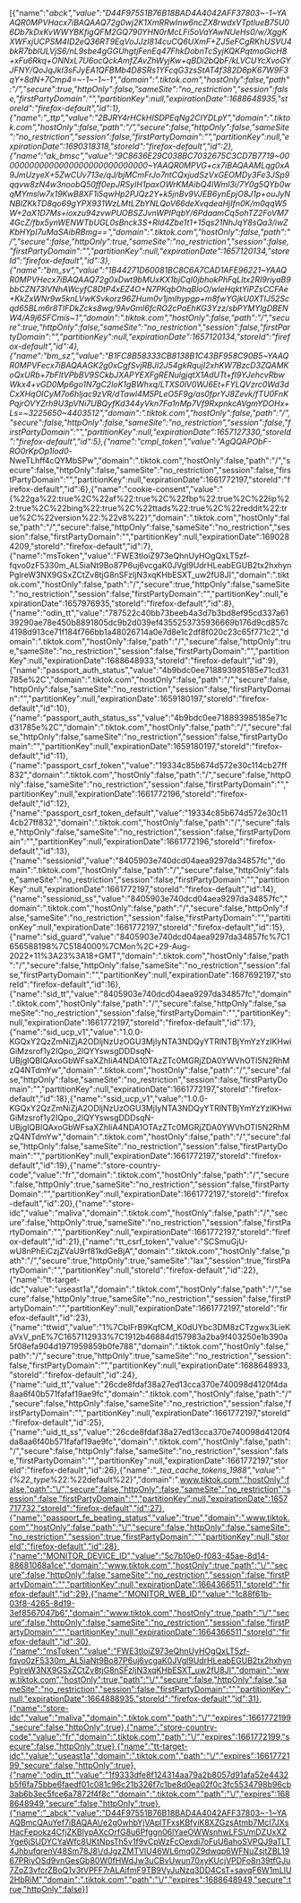 [{"name":"_abck","value":"D44F97551B76B18BAD4A4042AFF37803~-1~YAAQR0MPVHacx7iBAQAAQ72g0wj2K1XmRRwInw6ncZX8rwdxVTptlueB75U06Db7kDxKvWWYBKfigQFM2GQ790YHN0rMcLFi5oVaYAwNUeHs0\/w\/XggKXWFxjUCPSM4ID2eQ36RT9EqVoJJzl814cuCQ6UXmF+ZJ5eFCgRKhUSVU4bkR7bbIULVjS6\/nL9sbe4gGGUhgtjFenEq47FhkDobnTcSyjKQKPqtmoGicH8+xFu6Rkq+ONNxL7U6ocQckAmfZAvZhWyjKw+qBDi2bQbF\/kLVCUYcXvoGYJFNY\/QoJqJkI3sFJyEA1QFBMb4D8SRs1YFcqG3zsStAT4f382D6pK67W9F3qY+8dN+7Cmp4=~-1~-1~-1","domain":".tiktok.com","hostOnly":false,"path":"\/","secure":true,"httpOnly":false,"sameSite":"no_restriction","session":false,"firstPartyDomain":"","partitionKey":null,"expirationDate":1688648935,"storeId":"firefox-default","id":1},{"name":"_ttp","value":"2BJRY4rHCkHISDPEqNg2CIYDLpY","domain":".tiktok.com","hostOnly":false,"path":"\/","secure":false,"httpOnly":false,"sameSite":"no_restriction","session":false,"firstPartyDomain":"","partitionKey":null,"expirationDate":1690318318,"storeId":"firefox-default","id":2},{"name":"ak_bmsc","value":"9C8636E29C038BC7032675C3CD7B7719~000000000000000000000000000000~YAAQR0MPVG+cx7iBAQAAMLqg0xA9JmUzyeX+5ZwCUv713e\/qJ\/bjMCmFrJo7ntCQxjudSzVxGEOMDy3Fe3JSp9qqvw8zN4w3noobQ50ff0epJRSyIH1paxOWrKMAibQ4lWml3i\/7Y0g5QYb0wqMYmslw7x19KwB8XF1i5qwHp2PJQz2Y+k5jnBv9VJEB6ynEpjO8J1p+ouJyNNBlZKkTD8qo69gYPX931WzLMtLZbYNLQoV66deXvqdeaHjIfn0K\/m0qqW5W+2aX1D7Ms+ioxzu94zvwPUOBSZJvnWPIPqbY\/6PdaamCq5ohTZ2FoVM74GcZ\/fbx5ynWENWTbUGL0sBnck3S+RId4Zbe1t1+15qs21NhJqY8sQa3\/iwZKbHYpI7uMaSAibRBmg==","domain":".tiktok.com","hostOnly":false,"path":"\/","secure":false,"httpOnly":true,"sameSite":"no_restriction","session":false,"firstPartyDomain":"","partitionKey":null,"expirationDate":1657120134,"storeId":"firefox-default","id":3},{"name":"bm_sv","value":"1B44271D60081BC8C6A7CAD1AFE96221~YAAQR0MPVHecx7iBAQAAQ72g0xDwt9bMUxKX1bjCqI0jbhokPhFqLltx2RI9riyaB9bbCZN73IVNhAWcyfC8DtP4xEZ4O+N7PKqbOhqBloO\/wIeHqktYiPZsCCFAe+KkZxWNr9w5knLVwKSvkorz96ZHum0v1jmlhypgp+m8fwYGjkU0XTIJ52Scqd65BLm6r8TlFDkZcks8wg\/9AvGml6fcRO2cPaEhKG3Yzz\/sbPYMYlgDBENW4\/A9j6SFCmis~1","domain":".tiktok.com","hostOnly":false,"path":"\/","secure":true,"httpOnly":false,"sameSite":"no_restriction","session":false,"firstPartyDomain":"","partitionKey":null,"expirationDate":1657120134,"storeId":"firefox-default","id":4},{"name":"bm_sz","value":"B1FC8B58333CB8138B1C43BF958C90B5~YAAQR0MPVFecx7iBAQAAGK2g0xCgfSvjRBJI2J54gkRqujI2xhKW7BzcD3ZQAMKoQxURb+7bFltVPbBV9SCkbJXAPYEXFgRENulgjqtX1AdUTt+fI9YJehcvRbwWkx4+vGD0Mp6go1N7gC2loK1gBWhxq\/LTXS0lV0WJ6Et+FYLQVzrc0Wd3dCxXHqOICyM7o6hIjac9zVR\/dTawl4M5PLeO5F9g\/as0fprYJ8Zevk\/fTU0FnKPqjrOVYZrh9U3pVNi7UBQyfKd344yVkn7Fa1nMp7Vf9RxpnkcAVgmYDOHx+Ls=~3225650~4403512","domain":".tiktok.com","hostOnly":false,"path":"\/","secure":false,"httpOnly":false,"sameSite":"no_restriction","session":false,"firstPartyDomain":"","partitionKey":null,"expirationDate":1657127330,"storeId":"firefox-default","id":5},{"name":"cmpl_token","value":"AgQQAPObF-RO0rKpOp1lod0_-NweTLhff4cQYMbSPw","domain":".tiktok.com","hostOnly":false,"path":"\/","secure":false,"httpOnly":false,"sameSite":"no_restriction","session":false,"firstPartyDomain":"","partitionKey":null,"expirationDate":1661772197,"storeId":"firefox-default","id":6},{"name":"cookie-consent","value":"{%22ga%22:true%2C%22af%22:true%2C%22fbp%22:true%2C%22lip%22:true%2C%22bing%22:true%2C%22ttads%22:true%2C%22reddit%22:true%2C%22version%22:%22v8%22}","domain":".tiktok.com","hostOnly":false,"path":"\/","secure":false,"httpOnly":false,"sameSite":"no_restriction","session":false,"firstPartyDomain":"","partitionKey":null,"expirationDate":1690284209,"storeId":"firefox-default","id":7},{"name":"msToken","value":"FWE3tIoiZ973eQhnUyHOgQxLT5zf-fqvo0zF5330m_AL5iaNt9Bo87P6uj6vcgaK0JVgl9UdrHLeabEGUB2tx2hxhynPglreW3NX9GSxZCtZv8tjG8nSFzIjN3xqKHbESXT_uw2fU8JI","domain":".tiktok.com","hostOnly":false,"path":"\/","secure":true,"httpOnly":false,"sameSite":"no_restriction","session":false,"firstPartyDomain":"","partitionKey":null,"expirationDate":1657976935,"storeId":"firefox-default","id":8},{"name":"odin_tt","value":"787522c40bb73beeb4a3d7b3bd8ef95cd337a6139290ae78e450b8891805dc9b2d039ef4355253735936669b176d9cd857c4198d913ce71f184f766bb1a48026714a0e7d8e1c2df8f020c23c65f771c2","domain":".tiktok.com","hostOnly":false,"path":"\/","secure":false,"httpOnly":true,"sameSite":"no_restriction","session":false,"firstPartyDomain":"","partitionKey":null,"expirationDate":1688648933,"storeId":"firefox-default","id":9},{"name":"passport_auth_status","value":"4b9bdc0ee718893985185e71cd31785e%2C","domain":".tiktok.com","hostOnly":false,"path":"\/","secure":false,"httpOnly":false,"sameSite":"no_restriction","session":false,"firstPartyDomain":"","partitionKey":null,"expirationDate":1659180197,"storeId":"firefox-default","id":10},{"name":"passport_auth_status_ss","value":"4b9bdc0ee718893985185e71cd31785e%2C","domain":".tiktok.com","hostOnly":false,"path":"\/","secure":false,"httpOnly":false,"sameSite":"no_restriction","session":false,"firstPartyDomain":"","partitionKey":null,"expirationDate":1659180197,"storeId":"firefox-default","id":11},{"name":"passport_csrf_token","value":"19334c85b674d572e30c114cb27ff832","domain":".tiktok.com","hostOnly":false,"path":"\/","secure":false,"httpOnly":false,"sameSite":"no_restriction","session":false,"firstPartyDomain":"","partitionKey":null,"expirationDate":1661772196,"storeId":"firefox-default","id":12},{"name":"passport_csrf_token_default","value":"19334c85b674d572e30c114cb27ff832","domain":".tiktok.com","hostOnly":false,"path":"\/","secure":false,"httpOnly":false,"sameSite":"no_restriction","session":false,"firstPartyDomain":"","partitionKey":null,"expirationDate":1661772196,"storeId":"firefox-default","id":13},{"name":"sessionid","value":"8405903e740dcd04aea9297da34857fc","domain":".tiktok.com","hostOnly":false,"path":"\/","secure":false,"httpOnly":false,"sameSite":"no_restriction","session":false,"firstPartyDomain":"","partitionKey":null,"expirationDate":1661772197,"storeId":"firefox-default","id":14},{"name":"sessionid_ss","value":"8405903e740dcd04aea9297da34857fc","domain":".tiktok.com","hostOnly":false,"path":"\/","secure":false,"httpOnly":false,"sameSite":"no_restriction","session":false,"firstPartyDomain":"","partitionKey":null,"expirationDate":1661772197,"storeId":"firefox-default","id":15},{"name":"sid_guard","value":"8405903e740dcd04aea9297da34857fc%7C1656588198%7C5184000%7CMon%2C+29-Aug-2022+11%3A23%3A18+GMT","domain":".tiktok.com","hostOnly":false,"path":"\/","secure":false,"httpOnly":false,"sameSite":"no_restriction","session":false,"firstPartyDomain":"","partitionKey":null,"expirationDate":1687692197,"storeId":"firefox-default","id":16},{"name":"sid_tt","value":"8405903e740dcd04aea9297da34857fc","domain":".tiktok.com","hostOnly":false,"path":"\/","secure":false,"httpOnly":false,"sameSite":"no_restriction","session":false,"firstPartyDomain":"","partitionKey":null,"expirationDate":1661772197,"storeId":"firefox-default","id":17},{"name":"sid_ucp_v1","value":"1.0.0-KGQxY2QzZmNiZjA2ODljNzUzOGU3MjIyNTA3NDQyYTRlNTBjYmYzYzIKHwiGiMzsrof1y2IQpo_2lQYYswsgDDDsqN-UBjgIQBIQAxoGbWFsaXZhIiA4NDA1OTAzZTc0MGRjZDA0YWVhOTI5N2RhMzQ4NTdmYw","domain":".tiktok.com","hostOnly":false,"path":"\/","secure":false,"httpOnly":false,"sameSite":"no_restriction","session":false,"firstPartyDomain":"","partitionKey":null,"expirationDate":1661772197,"storeId":"firefox-default","id":18},{"name":"ssid_ucp_v1","value":"1.0.0-KGQxY2QzZmNiZjA2ODljNzUzOGU3MjIyNTA3NDQyYTRlNTBjYmYzYzIKHwiGiMzsrof1y2IQpo_2lQYYswsgDDDsqN-UBjgIQBIQAxoGbWFsaXZhIiA4NDA1OTAzZTc0MGRjZDA0YWVhOTI5N2RhMzQ4NTdmYw","domain":".tiktok.com","hostOnly":false,"path":"\/","secure":false,"httpOnly":false,"sameSite":"no_restriction","session":false,"firstPartyDomain":"","partitionKey":null,"expirationDate":1661772197,"storeId":"firefox-default","id":19},{"name":"store-country-code","value":"fr","domain":".tiktok.com","hostOnly":false,"path":"\/","secure":false,"httpOnly":true,"sameSite":"no_restriction","session":false,"firstPartyDomain":"","partitionKey":null,"expirationDate":1661772197,"storeId":"firefox-default","id":20},{"name":"store-idc","value":"maliva","domain":".tiktok.com","hostOnly":false,"path":"\/","secure":false,"httpOnly":true,"sameSite":"no_restriction","session":false,"firstPartyDomain":"","partitionKey":null,"expirationDate":1661772197,"storeId":"firefox-default","id":21},{"name":"tt_csrf_token","value":"SCSmuGjU-wU8nPhEiCzjZVaU9rf81kdGeBjA","domain":".tiktok.com","hostOnly":false,"path":"\/","secure":true,"httpOnly":true,"sameSite":"lax","session":true,"firstPartyDomain":"","partitionKey":null,"storeId":"firefox-default","id":22},{"name":"tt-target-idc","value":"useast1a","domain":".tiktok.com","hostOnly":false,"path":"\/","secure":false,"httpOnly":true,"sameSite":"no_restriction","session":false,"firstPartyDomain":"","partitionKey":null,"expirationDate":1661772197,"storeId":"firefox-default","id":23},{"name":"ttwid","value":"1%7CbIFrB9KqfCM_K0dUYbc3DM8zCTzgwx3LieKaVxV_pnE%7C1657112933%7C1912b46884d157983a2ba9f403250e1b390a5f08efa904d1971959859b0fe788","domain":".tiktok.com","hostOnly":false,"path":"\/","secure":true,"httpOnly":true,"sameSite":"no_restriction","session":false,"firstPartyDomain":"","partitionKey":null,"expirationDate":1688648933,"storeId":"firefox-default","id":24},{"name":"uid_tt","value":"26cde8fdaf38a27ed13cca370e740098d4120f4da8aa6f40b571fafaf19ae9fc","domain":".tiktok.com","hostOnly":false,"path":"\/","secure":false,"httpOnly":false,"sameSite":"no_restriction","session":false,"firstPartyDomain":"","partitionKey":null,"expirationDate":1661772197,"storeId":"firefox-default","id":25},{"name":"uid_tt_ss","value":"26cde8fdaf38a27ed13cca370e740098d4120f4da8aa6f40b571fafaf19ae9fc","domain":".tiktok.com","hostOnly":false,"path":"\/","secure":false,"httpOnly":false,"sameSite":"no_restriction","session":false,"firstPartyDomain":"","partitionKey":null,"expirationDate":1661772197,"storeId":"firefox-default","id":26},{"name":"__tea_cache_tokens_1988","value":"{%22_type_%22:%22default%22}","domain":".www.tiktok.com","hostOnly":false,"path":"\/","secure":false,"httpOnly":false,"sameSite":"no_restriction","session":false,"firstPartyDomain":"","partitionKey":null,"expirationDate":1657717732,"storeId":"firefox-default","id":27},{"name":"passport_fe_beating_status","value":"true","domain":".www.tiktok.com","hostOnly":false,"path":"\/","secure":false,"httpOnly":false,"sameSite":"no_restriction","session":true,"firstPartyDomain":"","partitionKey":null,"storeId":"firefox-default","id":28},{"name":"MONITOR_DEVICE_ID","value":"5c7b10e0-f083-45ae-8d14-88681068a1ce","domain":"www.tiktok.com","hostOnly":true,"path":"\/","secure":false,"httpOnly":false,"sameSite":"no_restriction","session":false,"firstPartyDomain":"","partitionKey":null,"expirationDate":1664366511,"storeId":"firefox-default","id":29},{"name":"MONITOR_WEB_ID","value":"1c88f61b-03f8-4265-8d19-3ef8567047b6","domain":"www.tiktok.com","hostOnly":true,"path":"\/","secure":false,"httpOnly":false,"sameSite":"no_restriction","session":false,"firstPartyDomain":"","partitionKey":null,"expirationDate":1664366511,"storeId":"firefox-default","id":30},{"name":"msToken","value":"FWE3tIoiZ973eQhnUyHOgQxLT5zf-fqvo0zF5330m_AL5iaNt9Bo87P6uj6vcgaK0JVgl9UdrHLeabEGUB2tx2hxhynPglreW3NX9GSxZCtZv8tjG8nSFzIjN3xqKHbESXT_uw2fU8JI","domain":"www.tiktok.com","hostOnly":true,"path":"\/","secure":false,"httpOnly":false,"sameSite":"no_restriction","session":false,"firstPartyDomain":"","partitionKey":null,"expirationDate":1664888935,"storeId":"firefox-default","id":31},{"name":"store-idc","value":"maliva","domain":".tiktok.com","path":"\/","expires":1661772199,"secure":false,"httpOnly":true},{"name":"store-country-code","value":"fr","domain":".tiktok.com","path":"\/","expires":1661772199,"secure":false,"httpOnly":true},{"name":"tt-target-idc","value":"useast1a","domain":".tiktok.com","path":"\/","expires":1661772199,"secure":false,"httpOnly":true},{"name":"odin_tt","value":"1f9333dfe8f124314aa79a2b8057d91afa52e4432b5f6fa75bbe6faedf01c081c96c21b326f7c1be8d0ea02f0c3fc5534798b96cb3ab6b3ec5fce6a7872f4f8c","domain":".tiktok.com","path":"\/","expires":1688648949,"secure":false,"httpOnly":true},{"name":"_abck","value":"D44F97551B76B18BAD4A4042AFF37803~-1~YAAQBmcQAuYef7iBAQAA\/e2g0whbYjVAplTFxsKBfyiK8XZGzsAtmb7McI7JXsHacFepokz4CfjZKBIypAXcOrfG8u6Pfggn06lYaeOWWsnhwLFS\/mDZUxXZYge6jSUDYCYaWfc8UKtNpsTh5v1f9vCpWzFcOexdi7oFuU6ahoSVPQJ9aTLT4JhbufqrenV48Sm78J8\/dJgzZMTVlU46WL6mq0Z9dwqp6WFNuZsjtZBL1967PRiyOSd9vnGesGb80W0fHWdJw3uCBvUwun70xyKUcjVPDFo8n39tfGJu7ZoZ3vfcrZBoQ1v3tVPFF7rALAifmF9TB9VyJuNzq3DD4CsT+savqF6W1mLlU2HbRiM","domain":".tiktok.com","path":"\/","expires":1688648949,"secure":true,"httpOnly":false}]
